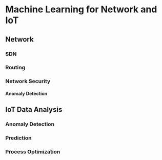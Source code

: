 # Machine Learning for Network and IoT

## Network

### SDN

### Routing

### Network Security

#### Anomaly Detection



## IoT Data Analysis

### Anomaly Detection

### Prediction

### Process Optimization
